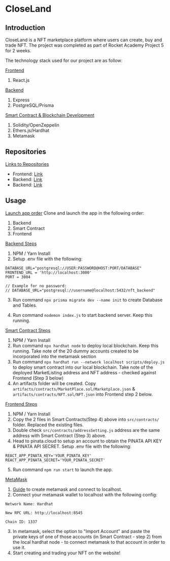 # CloseLand

## Introduction

CloseLand is a NFT marketplace platform where users can create, buy and trade NFT. The project was completed as part of Rocket Academy Project 5 for 2 weeks.

The technology stack used for our project are as follow:

<ins>Frontend</ins>

1. React.js

<ins>Backend</ins>

1. Express
2. PostgreSQL/Prisma

<ins>Smart Contract & Blockchain Development</ins>

1. Solidity/OpenZeppelin
2. Ethers.js/Hardhat
3. Metamask

## Repositories

<ins>Links to Repositories</ins>

- Frontend: [Link](https://github.com/daves77/bootcamp-project8-react)
- Backend: [Link](https://github.com/bwcee/bootcamp-project8_bckend)
- Backend: [Link](https://github.com/daves77/project-8-contract)

## Usage

<ins>Launch app order</ins>
Clone and launch the app in the following order:

1. Backend
2. Smart Contract
3. Frontend

<ins>Backend Steps</ins>

1. NPM / Yarn Install
2. Setup .env file with the following:

```
DATABASE_URL="postgresql://USER:PASSWORD@HOST:PORT/DATABASE"
FRONTEND_URL = 'http://localhost:3000'
PORT = 3004

// Example for no password:
// DATABASE_URL="postgresql://username@localhost:5432/nft_backend"
```
3. Run command `npx prisma migrate dev --name init` to create Database and Tables.

4. Run command `nodemon index.js` to start backend server. Keep this running.

<ins>Smart Contract Steps</ins>

1. NPM / Yarn Install
2. Run command `npx hardhat node` to deploy local blockchain. Keep this running. Take note of the 20 dummy accounts created to be incorporated into the metamask section
3. Run command `npx hardhat run --network localhost scripts/deploy.js` to deploy smart contract into our local blockchain. Take note of the deployed MarketListing address and NFT address - checked against Frontend (Step 3 below)
4. An artifacts folder will be created. Copy `artifacts/contracts/MarketPlace.sol/Marketplace.json` & `artifacts/contracts/NFT.sol/NFT.json` into Frontend step 2 below.

<ins>Frontend Steps</ins>

1. NPM / Yarn Install
2. Copy the 2 files in Smart Contracts(Step 4) above into `src/contracts/` folder. Replaced the existing files.
3. Double check `src/contracts/addressSetting.js` address are the same address with Smart Contract (Step 3) above.
4. Head to pinata.cloud to setup an account to obtain the PINATA API KEY & PINATA API SECRET. Setup .env file with the following:

```
REACT_APP_PINATA_KEY='YOUR_PINATA_KEY'
REACT_APP_PINATA_SECRET='YOUR_PINATA_SECRET'
```

5. Run command `npm run start` to launch the app.

<ins>MetaMask</ins>

1. [Guide](https://devtonight.com/posts/metamask-testnet-wallet-setup-for-blockchain-development#:~:text=Add%20Custom%20Testnet%20Networks%20To,%2C%20RPC%20URL%2C%20chain%20ID) to create metamask and connect to localhost.
2. Connect your metamask wallet to localhost with the following config:

```
Network Name: Hardhat

New RPC URL: http://localhost:8545

Chain ID: 1337
```

3. In metamask, select the option to "Import Account" and paste the private keys of one of those accounts (in Smart Contract - step 2) from the local hardhat node - to connect metamask to that account in order to use it.
4. Start creating and trading your NFT on the website!
